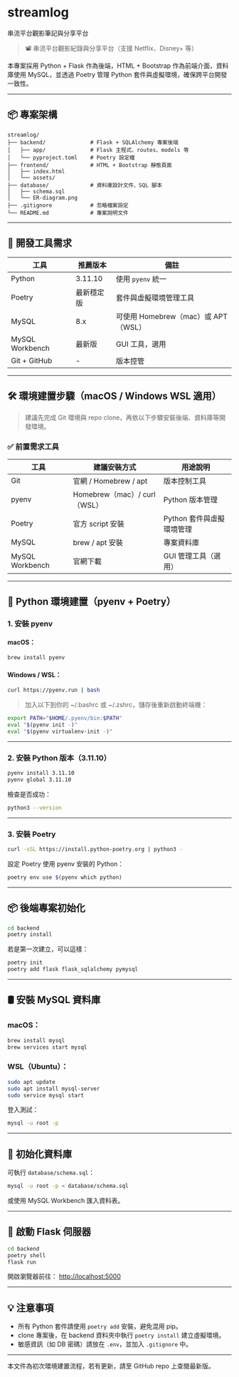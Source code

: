 # streamlog
串流平台觀影筆記與分享平台

> 📽️ 串流平台觀影紀錄與分享平台（支援 Netflix、Disney+ 等）

本專案採用 Python + Flask 作為後端，HTML + Bootstrap 作為前端介面，資料庫使用 MySQL，並透過 Poetry 管理 Python 套件與虛擬環境，確保跨平台開發一致性。

---

## 📦 專案架構

```
streamlog/
├── backend/              # Flask + SQLAlchemy 專案後端
│   ├── app/              # Flask 主程式、routes、models 等
│   └── pyproject.toml    # Poetry 設定檔
├── frontend/             # HTML + Bootstrap 靜態頁面
│   ├── index.html
│   └── assets/
├── database/             # 資料庫設計文件、SQL 腳本
│   ├── schema.sql
│   └── ER-diagram.png
├── .gitignore            # 忽略檔案設定
└── README.md             # 專案說明文件
```

---

## 🧰 開發工具需求

| 工具              | 推薦版本      | 備註                                 |
|-------------------|---------------|--------------------------------------|
| Python            | 3.11.10       | 使用 `pyenv` 統一                    |
| Poetry            | 最新穩定版    | 套件與虛擬環境管理工具               |
| MySQL             | 8.x           | 可使用 Homebrew（mac）或 APT（WSL） |
| MySQL Workbench   | 最新版        | GUI 工具，選用                       |
| Git + GitHub      | -             | 版本控管                             |

---

## 🛠️ 環境建置步驟（macOS / Windows WSL 適用）

> 建議先完成 Git 環境與 repo clone，再依以下步驟安裝後端、資料庫等開發環境。

### ✅ 前置需求工具

| 工具             | 建議安裝方式                      | 用途說明 |
|------------------|----------------------------------|----------|
| Git              | 官網 / Homebrew / apt            | 版本控制工具 |
| pyenv            | Homebrew（mac）/ curl（WSL）     | Python 版本管理 |
| Poetry           | 官方 script 安裝                 | Python 套件與虛擬環境管理 |
| MySQL            | brew / apt 安裝                  | 專案資料庫 |
| MySQL Workbench  | 官網下載                         | GUI 管理工具（選用） |

---

## 🧰 Python 環境建置（pyenv + Poetry）

### 1. 安裝 pyenv

#### macOS：
```bash
brew install pyenv
```

#### Windows / WSL：
```bash
curl https://pyenv.run | bash
```

> 加入以下到你的 ~/.bashrc 或 ~/.zshrc，儲存後重新啟動終端機：
```bash
export PATH="$HOME/.pyenv/bin:$PATH"
eval "$(pyenv init -)"
eval "$(pyenv virtualenv-init -)"
```

---

### 2. 安裝 Python 版本（3.11.10）
```bash
pyenv install 3.11.10
pyenv global 3.11.10
```

檢查是否成功：
```bash
python3 --version
```

---

### 3. 安裝 Poetry
```bash
curl -sSL https://install.python-poetry.org | python3 -
```

設定 Poetry 使用 pyenv 安裝的 Python：
```bash
poetry env use $(pyenv which python)
```

---

## 📦 後端專案初始化

```bash
cd backend
poetry install
```

若是第一次建立，可以這樣：
```bash
poetry init
poetry add flask flask_sqlalchemy pymysql
```

---

## 🛢️ 安裝 MySQL 資料庫

### macOS：
```bash
brew install mysql
brew services start mysql
```

### WSL（Ubuntu）：
```bash
sudo apt update
sudo apt install mysql-server
sudo service mysql start
```

登入測試：
```bash
mysql -u root -p
```

---

## 📐 初始化資料庫

可執行 `database/schema.sql`：
```bash
mysql -u root -p < database/schema.sql
```

或使用 MySQL Workbench 匯入資料表。

---

## 🧪 啟動 Flask 伺服器

```bash
cd backend
poetry shell
flask run
```

開啟瀏覽器前往： [http://localhost:5000](http://localhost:5000)

---

## 💡 注意事項

- 所有 Python 套件請使用 `poetry add` 安裝，避免混用 pip。
- clone 專案後，在 backend 資料夾中執行 `poetry install` 建立虛擬環境。
- 敏感資訊（如 DB 密碼）請放在 `.env`，並加入 `.gitignore` 中。

---

本文件為初次環境建置流程，若有更新，請至 GitHub repo 上查閱最新版。

